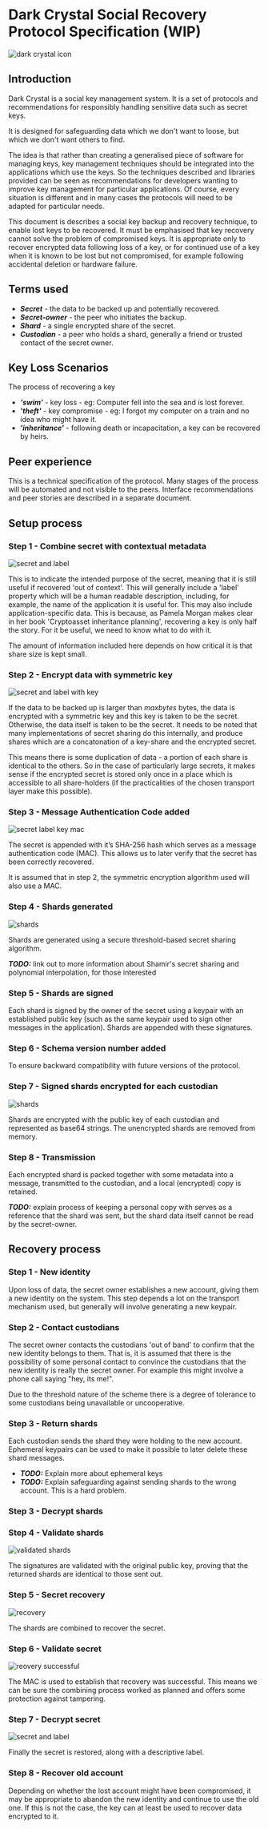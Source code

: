 
# Dark Crystal Social Recovery Protocol Specification (WIP)

![dark crystal icon](./assets/dark-crystal-icon_200x200.png)

## Introduction

Dark Crystal is a social key management system.  It is a set of protocols and recommendations for responsibly handling sensitive data such as secret keys. 

It is designed for safeguarding data which we don't want to loose, but which we don't want others to find. 

The idea is that rather than creating a generalised piece of software for managing keys, key management techniques should be integrated into the applications which use the keys. So the techniques described and libraries provided can be seen as recommendations for developers wanting to improve key management for particular applications.  Of course, every situation is different and in many cases the protocols will need to be adapted for particular needs.

This document is describes a social key backup and recovery technique, to enable lost keys to be recovered.  It must be emphasised that key recovery cannot solve the problem of compromised keys. It is appropriate only to recover encrypted data following loss of a key, or for continued use of a key when it is known to be lost but not compromised, for example following accidental deletion or hardware failure. 

## Terms used

- ***Secret*** - the data to be backed up and potentially recovered.
- ***Secret-owner*** - the peer who initiates the backup.
- ***Shard*** - a single encrypted share of the secret. 
- ***Custodian*** - a peer who holds a shard, generally a friend or trusted contact of the secret owner.

## Key Loss Scenarios

The process of recovering a key 

- ***'swim'*** - key loss - eg: Computer fell into the sea and is lost forever.
- ***'theft'*** - key compromise - eg: I forgot my computer on a train and no idea who might have it.
- ***'inheritance'*** - following death or incapacitation, a key can be recovered by heirs.

## Peer experience

This is a technical specification of the protocol. Many stages of the process will be automated and not visible to the peers.  Interface recommendations and peer stories are described in a separate document.

## Setup process

### Step 1 - Combine secret with contextual metadata

![secret and label](./assets/dc_secret_label.png)

This is to indicate the intended purpose of the secret, meaning that it is still useful if recovered 'out of context'. This will generally include a 'label' property which will be a human readable description, including, for example, the name of the application it is useful for. This may also include application-specific data. This is because, as Pamela Morgan makes clear in her book 'Cryptoasset inheritance planning', recovering a key is only half the story.  For it be useful, we need to know what to do with it.

The amount of information included here depends on how critical it is that share size is kept small.

### Step 2 - Encrypt data with symmetric key

![secret and label with key](./assets/dc_secret_label2.png)

If the data to be backed up is larger than *maxbytes* bytes, the data is encrypted with a symmetric key and this key is taken to be the secret. Otherwise, the data itself is taken to be the secret. It needs to be noted that many implementations of secret sharing do this internally, and produce shares which are a concatonation of a key-share and the encrypted secret.

This means there is some duplication of data - a portion of each share is identical to the others. So in the case of particularly large secrets, it makes sense if the encrypted secret is stored only once in a place which is accessible to all share-holders (if the practicalities of the chosen transport layer make this possible).

### Step 3 - Message Authentication Code added

![secret label key mac](./assets/dc_secret_label3.png)

The secret is appended with it’s SHA-256 hash which serves as a message authentication code (MAC). This allows us to later verify that the secret has been correctly recovered.

It is assumed that in step 2, the symmetric encryption algorithm used will also use a MAC.

### Step 4 - Shards generated

![shards](./assets/dc_shards1.png)

Shards are generated using a secure threshold-based secret sharing algorithm. 

***TODO:*** link out to more information about Shamir's secret sharing and polynomial interpolation, for those interested

### Step 5 - Shards are signed

Each shard is signed by the owner of the secret using a keypair with an established public key (such as the same keypair used to sign other messages in the application). 
Shards are appended with these signatures.

### Step 6 - Schema version number added

To ensure backward compatibility with future versions of the protocol.

### Step 7 - Signed shards encrypted for each custodian

![shards](./assets/dc_shards2.png)

Shards are encrypted with the public key of each custodian and represented as base64 strings. The unencrypted shards are removed from memory. 

### Step 8 - Transmission

Each encrypted shard is packed together with some metadata into a message, transmitted to the custodian, and a local (encrypted) copy is retained.

***TODO:*** explain process of keeping a personal copy with serves as a reference that the shard was sent, but the shard data itself cannot be read by the secret-owner.

## Recovery process

### Step 1 - New identity

Upon loss of data, the secret owner establishes a new account, giving them a new identity on the system. This step depends a lot on the transport mechanism used, but generally will involve generating a new keypair.

### Step 2 - Contact custodians

The secret owner contacts the custodians 'out of band' to confirm that the new identity belongs to them. That is, it is assumed that there is the possibility of some personal contact to convince the custodians that the new identity is really the secret owner.  For example this might involve a phone call saying "hey, its me!".

Due to the threshold nature of the scheme there is a degree of tolerance to some custodians being unavailable or uncooperative.

### Step 3 - Return shards

Each custodian sends the shard they were holding to the new account. Ephemeral keypairs can be used to make it possible to later delete these shard messages.

- ***TODO:*** Explain more about ephemeral keys
- ***TODO:*** Explain safeguarding against sending shards to the wrong account.  This is a hard problem.

### Step 3 - Decrypt shards

### Step 4 - Validate shards

![validated shards](./assets/validated-shards-sm.png)

The signatures are validated with the original public key, proving that the returned shards are identical to those sent out. 

### Step 5 - Secret recovery

![recovery](./assets/recovery-sm.png)

The shards are combined to recover the secret.

### Step 6 - Validate secret

![reovery successful](./assets/recover-success-sm.png)

The MAC is used to establish that recovery was successful.  This means we can be sure the combining process worked as planned and offers some protection against tampering.

### Step 7 - Decrypt secret

![secret and label](./assets/dc_secret_label.png)

Finally the secret is restored, along with a descriptive label.

### Step 8 - Recover old account

Depending on whether the lost account might have been compromised, it may be appropriate to abandon the new identity and continue to use the old one. If this is not the case, the key can at least be used to recover data encrypted to it.
